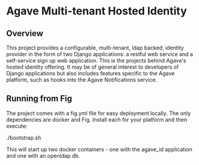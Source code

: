 # Agave Multi-tenant Hosted Identity #

## Overview ##

This project provides a configurable, multi-tenant, ldap backed, identity provider in the form of two Django
applications: a restful web service and a self-service sign up web application. This is the projects behind
Agave's hosted identity offering. It may be of general interest to developers of Django applications but also
includes features specific to the Agave platform, such as hooks into the Agave Notifications service.

## Running from Fig ##
The project comes with a fig.yml file for easy deployment locally. The only dependencies are
docker and Fig. Install each for your platform and then execute:

./bootstrap.sh

This will start up two docker containers - one with the agave_id application and one with an
openldap db.